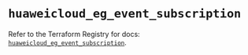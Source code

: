 # `huaweicloud_eg_event_subscription`

Refer to the Terraform Registry for docs: [`huaweicloud_eg_event_subscription`](https://registry.terraform.io/providers/huaweicloud/huaweicloud/1.71.1/docs/resources/eg_event_subscription).
